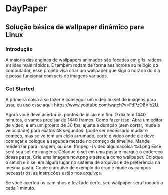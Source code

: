# DayPaper
## Solução básica de wallpaper dinâmico para Linux

### Introdução

A maioria das engines de wallpapers animados são focadas em gifs, vídeos e slides mais rápidos. E também rodam de forma assíncrona ao relógio do computador, esse projeto visa criar um wallpaper que siga o horário do dia e possa funcionar com sets de imagens variados.

### Get Started

A primeira coisa a se fazer é conseguir um vídeo ou set de imagens para usar, eu uso esse aqui: https://www.youtube.com/watch?v=FdPzO8Vlp2U.

Agora você deve acertar os pontos de início em fim. O dia tem 1440 minutos, e vamos precisar de 1440 frames. Como fazer isso: Abra um editor de vídeo, e em um projeto de 30 fps, ajuste a duração (sem cortar, mude a velocidade) para exatos 48 segundos. (pode ser necessário mudar o começo, mas se vc tem um ciclo arrumado, corte o vídeo onde ele deve começar e coloque a segunda metade no começo da timeline.
Mande renderizar para imagem, ou use: ffmpeg -i video.algumacoisa %d.png Esse será seu set de imagens.
Coloque o set em uma pasta e marque o endereço dessa pasta.
Crie uma imagem now.png e sete ela como wallpaper.
Coloque o set.sh e o sel em algum lugar no sistema de arquivos e de preferência na mesma pasta.
Copie o arquivo de exemplo do cron e mude os campos necessários, as instruções estão nos arquivos.

Se você acertou os caminhos e fez tudo certo, seu wallpaper será trocado a cada 1 minuto.
